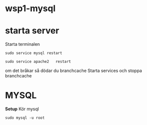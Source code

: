 # wsp1-mysql

# starta server

Starta terminalen

    sudo service mysql restart
  
    sudo service apache2   restart
  
  om det bråkar så dödar du branchcache
  Starta services och stoppa branchcache

# MYSQL

**Setup**
Kör mysql

    sudo mysql -u root
